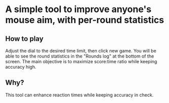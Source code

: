 # A simple tool to improve anyone's mouse aim, with per-round statistics
## How to play
Adjust the dial to the desired time limit, then click new game. You will be able to see the round statistics in the "Rounds log" at the bottom of the screen. The main objective is to maximize score:time ratio while keeping accuracy high.
## Why?
This tool can enhance reaction times while keeping accuracy in check. 